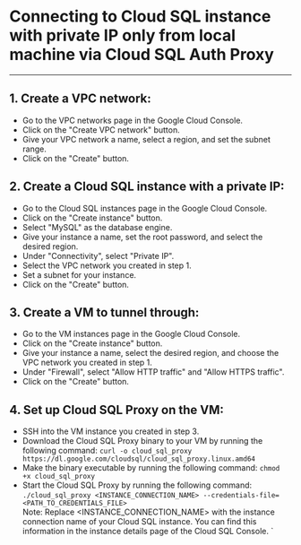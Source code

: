 # Connecting to Cloud SQL instance with private IP only from local machine via Cloud SQL Auth Proxy
---
## 1. Create a VPC network:
- Go to the VPC networks page in the Google Cloud Console.
- Click on the "Create VPC network" button.
- Give your VPC network a name, select a region, and set the subnet range.
- Click on the "Create" button.
## 2. Create a Cloud SQL instance with a private IP:
- Go to the Cloud SQL instances page in the Google Cloud Console.
- Click on the "Create instance" button.
- Select "MySQL" as the database engine.
- Give your instance a name, set the root password, and select the desired region.
- Under "Connectivity", select "Private IP".
- Select the VPC network you created in step 1.
- Set a subnet for your instance.
- Click on the "Create" button.
## 3. Create a VM to tunnel through:
- Go to the VM instances page in the Google Cloud Console.
- Click on the "Create instance" button.
- Give your instance a name, select the desired region, and choose the VPC network you created in step 1.
- Under "Firewall", select "Allow HTTP traffic" and "Allow HTTPS traffic".
- Click on the "Create" button.
## 4. Set up Cloud SQL Proxy on the VM:
- SSH into the VM instance you created in step 3.
- Download the Cloud SQL Proxy binary to your VM by running the following command: `curl -o cloud_sql_proxy https://dl.google.com/cloudsql/cloud_sql_proxy.linux.amd64`
- Make the binary executable by running the following command: `chmod +x cloud_sql_proxy`
- Start the Cloud SQL Proxy by running the following command: `./cloud_sql_proxy <INSTANCE_CONNECTION_NAME> --credentials-file=<PATH_TO_CREDENTIALS_FILE>`  
Note: Replace <INSTANCE_CONNECTION_NAME> with the instance connection name of your Cloud SQL instance. You can find this information in the instance details page of the Cloud SQL Console.
`
